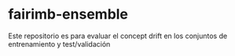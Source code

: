 # fairimb-ensemble
Este repositorio es para evaluar el concept drift en los conjuntos de entrenamiento y test/validación
